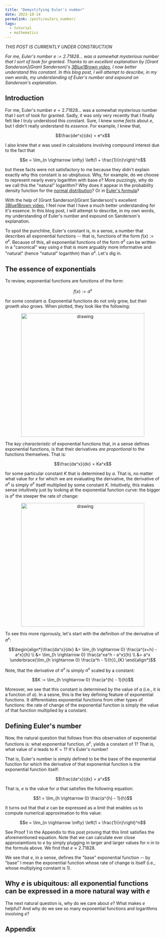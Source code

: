 ```yaml
---
title: "Demystifying Euler's number"
date: 2023-10-14
permalink: /posts/eulers_number/
tags:
  - tutorial
  - mathematics
---
```


_THIS POST IS CURRENTLY UNDER CONSTRUCTION_

_For me, Euler's number $e := 2.71828\dots$ was a somewhat mysterious number that I sort of took for granted. Thanks to an excellent explanation by [Grant Sanderson](Grant Sanderson)'s [3Blue1Brown video](https://www.youtube.com/watch?v=m2MIpDrF7Es), I now better understand this constant.  In this blog post, I will attempt to describe, in my own words, my understanding of Euler's number and expound on Sanderson's explanation._

Introduction
------------

For me, Euler's number $e = 2.71828\dots$ was a somewhat mysterious number that I sort of took for granted. Sadly, it was only very recently that I finally felt like I truly understood this constant. Sure, I knew some _facts_ about $e$, but I didn't really understand its _essence_. For example, I knew that,

$$\frac{de^x}{dx} = e^x$$

I also knew that $e$ was used in calculations involving compound interest due to the fact that

$$e = \lim_{n \rightarrow \infty} \left(1 + \frac{1}{n}\right)^n$$

but these facts were not satisfactory to me because they didn't explain exactly why this constant is so ubiqituous. Why, for example, do we choose to represent nearly every logarithm with base $e$? More puzzingly, why do we call this the "natural" logarithm? Why does it appear in the probability density function for the [normal distribution](https://en.wikipedia.org/wiki/Normal_distribution)? Or in [Euler's formula](https://en.wikipedia.org/wiki/Euler%27s_formula)? 

With the help of [Grant Sanderson](Grant Sanderson)'s excellent [3Blue1Brown video](https://www.youtube.com/watch?v=m2MIpDrF7Es), I feel now that I have a much better understanding for it's essence. In this blog post, I will attempt to describe, in my own words, my understanding of Euler's number and expound on Sanderson's explanation.

To spoil the punchline, Euler's constant is, in a sense, a number that describes all exponential functions -- that is, functions of the form $f(x) := a^x$. Because of this, all exponential functions of the form $a^x$ can be written in a "canonical" way using $e$ that is more arguably more informative and "natural" (hence "natural" logarithm) than $a^x$. Let's dig in.

The essence of exponentials
---------------------------

To review, exponential functions are functions of the form:

$$f(x) := a^x$$

for some constant $a$. Exponential functions do not only grow, but their _growth_ also grows. When plotted, they look like the following:

<center><img src="https://raw.githubusercontent.com/mbernste/mbernste.github.io/master/images/exponential.png" alt="drawing" width="400"/></center>

The _key characteristic_ of exponential functions that, in a sense defines exponential functions, is that their derivatives _are proportional_ to the functions themselves. That is:

$$\frac{da^x}{dx} = Ka^x$$

for some particular constant $K$ that is determined by $a$. That is, no matter what value for $x$ for which we are evaluating the derivative, the derivative of $a^x$ is simply $a^x$ itself multiplied by some constant $K$. Intuitively, this makes sense intuitively just by looking at the exponential function curve: the bigger is $a^x$ the steeper the rate of change:

 <center><img src="https://raw.githubusercontent.com/mbernste/mbernste.github.io/master/images/exponential_proportional_to_value.png" alt="drawing" width="400"/></center>

To see this more rigorously, let's start with the definition of the derivative of $a^x$:

$$\begin{align*}\frac{da^x}{dx} &= \lim_{h \rightarrow 0} \frac{a^{x+h} - a^x}{h} \\ &= \lim_{h \rightarrow 0} \frac{a^xa^h - a^x}{h} \\ &= a^x \underbrace{\lim_{h \rightarrow 0} \frac{a^h - 1}{h}}_{K} \end{align*}$$

Note, that the derivative of $a^x$ is simply $a^x$ scaled by a constant:

$$K := \lim_{h \rightarrow 0} \frac{a^{h} - 1}{h}$$

Moreover, we see that this constant is determined by the value of $a$ (i.e., it is a function of $a$). In a sesne, this is the key defining feature of exponential functions. It differentiates exponential functions from other types of functions: the rate of change of the exponential function is simply the value of that function multiplied by a constant.

Defining Euler's number
-----------------------

Now, the natural question that follows from this observation of exponential functions is: what exponential function, $a^x$, yields a constant of 1? That is, what value of $a$ leads to $K = 1$? It's Euler's number! 

That is, Euler's number is simply defined to be the base of the exponential function for which the derivative of that exponential function is the exponential function itself:

$$\frac{da^x}{dx} = a^x$$

That is, $e$ is the value for $a$ that satisfies the following equation:

$$1 = \lim_{h \rightarrow 0} \frac{a^{h} - 1}{h}$$

It turns out that that $e$ can be expressed as a limit that enables us to compute numerical approximation to this value:

$$e = \lim_{n \rightarrow \infty} \left(1 + \frac{1}{n}\right)^n$$

See Proof 1 in the Appendix to this post proving that this limit satisfies the aforementioned equation. Note that we can calculate ever close approxiamtions to $e$ by simply plugging in larger and larger values for $n$ in to the formula above. We find that $e \approx 2.71828$.

We see that $e$, in a sense, defines the "base" exponential function -- by "base" I mean the exponential function whose rate of change is itself (i.e., whose multiplying constant is 1).

Why $e$ is ubiquitous: all exponential functions can be expressed in a more natural way with $e$
------------------------------------------------------------------------------------------------

The next natural question is, why do we care about $e$? What makes $e$ helpful? And why do we see so many exponential functions and logarithms involving $e$?


Appendix
--------

